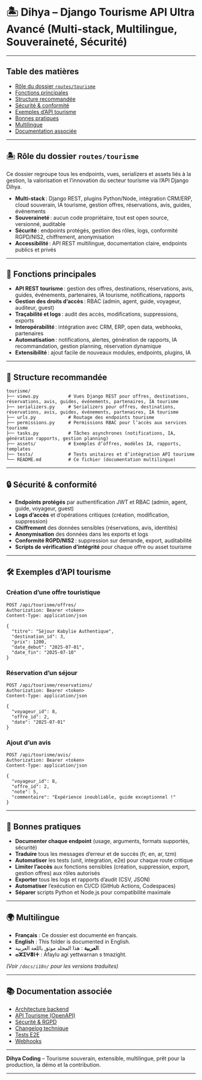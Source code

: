 # 🏝️ Dihya – Django Tourisme API Ultra Avancé (Multi-stack, Multilingue, Souveraineté, Sécurité)

---

## Table des matières

- [Rôle du dossier `routes/tourisme`](#rôle-du-dossier-routestourisme)
- [Fonctions principales](#fonctions-principales)
- [Structure recommandée](#structure-recommandée)
- [Sécurité & conformité](#sécurité--conformité)
- [Exemples d’API tourisme](#exemples-dapi-tourisme)
- [Bonnes pratiques](#bonnes-pratiques)
- [Multilingue](#multilingue)
- [Documentation associée](#documentation-associée)

---

## 🏝️ Rôle du dossier `routes/tourisme`

Ce dossier regroupe tous les endpoints, vues, serializers et assets liés à la gestion, la valorisation et l’innovation du secteur tourisme via l’API Django Dihya.

- **Multi-stack** : Django REST, plugins Python/Node, intégration CRM/ERP, cloud souverain, IA tourisme, gestion offres, réservations, avis, guides, événements
- **Souveraineté** : aucun code propriétaire, tout est open source, versionné, auditable
- **Sécurité** : endpoints protégés, gestion des rôles, logs, conformité RGPD/NIS2, chiffrement, anonymisation
- **Accessibilité** : API REST multilingue, documentation claire, endpoints publics et privés

---

## 🧠 Fonctions principales

- **API REST tourisme** : gestion des offres, destinations, réservations, avis, guides, événements, partenaires, IA tourisme, notifications, rapports
- **Gestion des droits d’accès** : RBAC (admin, agent, guide, voyageur, auditeur, guest)
- **Traçabilité et logs** : audit des accès, modifications, suppressions, exports
- **Interopérabilité** : intégration avec CRM, ERP, open data, webhooks, partenaires
- **Automatisation** : notifications, alertes, génération de rapports, IA recommandation, gestion planning, réservation dynamique
- **Extensibilité** : ajout facile de nouveaux modules, endpoints, plugins, IA

---

## 📁 Structure recommandée

```
tourisme/
├── views.py           # Vues Django REST pour offres, destinations, réservations, avis, guides, événements, partenaires, IA tourisme
├── serializers.py     # Serializers pour offres, destinations, réservations, avis, guides, événements, partenaires, IA tourisme
├── urls.py            # Routage des endpoints tourisme
├── permissions.py     # Permissions RBAC pour l’accès aux services tourisme
├── tasks.py           # Tâches asynchrones (notifications, IA, génération rapports, gestion planning)
├── assets/            # Exemples d’offres, modèles IA, rapports, templates
├── tests/             # Tests unitaires et d’intégration API tourisme
└── README.md          # Ce fichier (documentation multilingue)
```

---

## 🔒 Sécurité & conformité

- **Endpoints protégés** par authentification JWT et RBAC (admin, agent, guide, voyageur, guest)
- **Logs d’accès** et d’opérations critiques (création, modification, suppression)
- **Chiffrement** des données sensibles (réservations, avis, identités)
- **Anonymisation** des données dans les exports et logs
- **Conformité RGPD/NIS2** : suppression sur demande, export, auditabilité
- **Scripts de vérification d’intégrité** pour chaque offre ou asset tourisme

---

## 🛠️ Exemples d’API tourisme

### Création d’une offre touristique

```http
POST /api/tourisme/offres/
Authorization: Bearer <token>
Content-Type: application/json

{
  "titre": "Séjour Kabylie Authentique",
  "destination_id": 3,
  "prix": 1200,
  "date_debut": "2025-07-01",
  "date_fin": "2025-07-10"
}
```

### Réservation d’un séjour

```http
POST /api/tourisme/reservations/
Authorization: Bearer <token>
Content-Type: application/json

{
  "voyageur_id": 8,
  "offre_id": 2,
  "date": "2025-07-01"
}
```

### Ajout d’un avis

```http
POST /api/tourisme/avis/
Authorization: Bearer <token>
Content-Type: application/json

{
  "voyageur_id": 8,
  "offre_id": 2,
  "note": 5,
  "commentaire": "Expérience inoubliable, guide exceptionnel !"
}
```

---

## 📝 Bonnes pratiques

- **Documenter chaque endpoint** (usage, arguments, formats supportés, sécurité)
- **Traduire** tous les messages d’erreur et de succès (fr, en, ar, tzm)
- **Automatiser** les tests (unit, integration, e2e) pour chaque route critique
- **Limiter l’accès** aux fonctions sensibles (création, suppression, export, gestion offres) aux rôles autorisés
- **Exporter** tous les logs et rapports d’audit (CSV, JSON)
- **Automatiser** l’exécution en CI/CD (GitHub Actions, Codespaces)
- **Séparer** scripts Python et Node.js pour compatibilité maximale

---

## 🌍 Multilingue

- **Français** : Ce dossier est documenté en français.
- **English** : This folder is documented in English.
- **العربية** : هذا المجلد موثق باللغة العربية.
- **ⴰⵣⵉⵖⴻⵏⵜ** : Afaylu agi yettwarnan s tmazight.

*(Voir `/docs/i18n/` pour les versions traduites)*

---

## 📚 Documentation associée

- [Architecture backend](../../../../docs/architecture.md)
- [API Tourisme (OpenAPI)](../../../../docs/openapi.yaml)
- [Sécurité & RGPD](../../../../SECURITY.md)
- [Changelog technique](../../../../TECHNICAL_CHANGELOG.md)
- [Tests E2E](../../../../E2E_TESTS_GUIDE.md)
- [Webhooks](../../../../WEBHOOKS_GUIDE.md)

---

**Dihya Coding** – Tourisme souverain, extensible, multilingue, prêt pour la production, la démo et la contribution.

---
